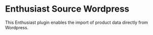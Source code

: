 # Enthusiast Source Wordpress

This Enthusiast plugin enables the import of product data directly from Wordpress.
